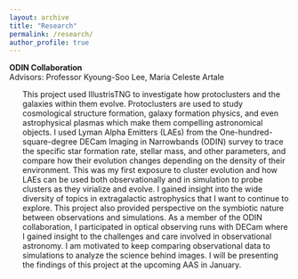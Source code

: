 ```yaml
---
layout: archive
title: "Research"
permalink: /research/
author_profile: true
---
```


<b>ODIN Collaboration</b>
<br>
Advisors: Professor Kyoung-Soo Lee, Maria Celeste Artale
<ol>
This project used IllustrisTNG to investigate how protoclusters and the galaxies within them evolve. Protoclusters are used to study cosmological structure formation, galaxy formation physics, and even astrophysical plasmas which make them compelling astronomical objects. I used Lyman Alpha Emitters (LAEs) from the One-hundred-square-degree DECam Imaging in Narrowbands (ODIN) survey to trace the specific star formation rate, stellar mass, and other parameters, and compare how their evolution changes depending on the density of their environment. This was my first exposure to cluster evolution and how LAEs can be used both observationally and in simulation to probe clusters as they virialize and evolve. I gained insight into the wide diversity of topics in extragalactic astrophysics that I want to continue to explore. This project also provided perspective on the symbiotic nature between observations and simulations. As a member of the ODIN collaboration, I participated in optical observing runs with DECam where I gained insight to the challenges and care involved in observational astronomy. I am motivated to keep comparing observational data to simulations to analyze the science behind images. I will be presenting the findings of this project at the upcoming AAS in January.
</ol>

